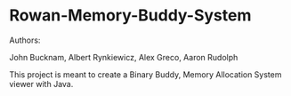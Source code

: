 # Rowan-Memory-Buddy-System
Authors:

John Bucknam,
Albert Rynkiewicz, 
Alex Greco, 
Aaron Rudolph

This project is meant to create a Binary Buddy, Memory Allocation System viewer with Java.
